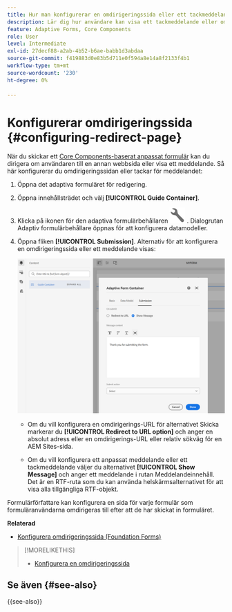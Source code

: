 ```yaml
---
title: Hur man konfigurerar en omdirigeringssida eller ett tackmeddelande?
description: Lär dig hur användare kan visa ett tackmeddelande eller omdirigeras till en webbsida som formulärförfattare kan konfigurera när de skapar formuläret.
feature: Adaptive Forms, Core Components
role: User
level: Intermediate
exl-id: 27decf88-a2ab-4b52-b6ae-babb1d3abdaa
source-git-commit: f419883d0e83b5d711e0f594a8e14a8f2133f4b1
workflow-type: tm+mt
source-wordcount: '230'
ht-degree: 0%

---
```


# Konfigurerar omdirigeringssida {#configuring-redirect-page}

När du skickar ett [Core Components-baserat anpassat formulär](creating-adaptive-form-core-components.md) kan du dirigera om användaren till en annan webbsida eller visa ett meddelande. Så här konfigurerar du omdirigeringssidan eller tackar för meddelandet:

1. Öppna det adaptiva formuläret för redigering.
1. Öppna innehållsträdet och välj **[!UICONTROL Guide Container]**.
1. Klicka på ikonen för den adaptiva formulärbehållaren ![Egenskaper för den adaptiva formulärbehållaren](/help/forms/assets/configure-icon.svg) . Dialogrutan Adaptiv formulärbehållare öppnas för att konfigurera datamodeller.
1. Öppna fliken **[!UICONTROL Submission]**. Alternativ för att konfigurera en omdirigeringssida eller ett meddelande visas:

   ![Dialogrutan Skicka i Guide Container för att konfigurera en omdirigeringssida eller ett meddelande](/help/forms/assets/adaptive-forms-core-components-redirect-page-or-thank-you-message.png)

   * Om du vill konfigurera en omdirigerings-URL för alternativet Skicka markerar du **[!UICONTROL Redirect to URL option]** och anger en absolut adress eller en omdirigerings-URL eller relativ sökväg för en AEM Sites-sida.

   * Om du vill konfigurera ett anpassat meddelande eller ett tackmeddelande väljer du alternativet **[!UICONTROL Show Message]** och anger ett meddelande i rutan Meddelandeinnehåll. Det är en RTF-ruta som du kan använda helskärmsalternativet för att visa alla tillgängliga RTF-objekt.

Formulärförfattare kan konfigurera en sida för varje formulär som formuläranvändarna omdirigeras till efter att de har skickat in formuläret.

**Relaterad**

* [Konfigurera omdirigeringssida (Foundation Forms)](configuring-redirect-page.md)

>[!MORELIKETHIS]
>
>* [Konfigurera en omdirigeringssida](/help/forms/configuring-redirect-page.md)

## Se även {#see-also}

{{see-also}}